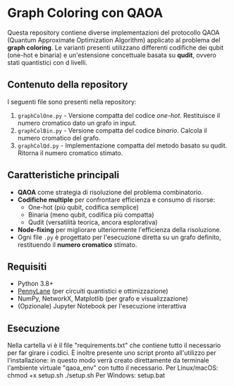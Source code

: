 Graph Coloring con QAOA
=========================

Questa repository contiene diverse implementazioni del protocollo QAOA (Quantum Approximate Optimization Algorithm) applicato al problema del **graph coloring**. Le varianti presenti utilizzano differenti codifiche dei qubit (one-hot e binaria) e un'estensione concettuale basata su **qudit**, ovvero stati quantistici con d livelli.

Contenuto della repository
--------------------------
I seguenti file sono presenti nella repository:

1. `graphColOne.py`    - Versione compatta del codice *one-hot*. Restituisce il numero cromatico dato un grafo in input.
2. `graphColBin.py`    - Versione compatta del codice *binario*. Calcola il numero cromatico del grafo.
3. `graphColQd.py`     - Implementazione compatta del metodo basato su qudit. Ritorna il numero cromatico stimato.

Caratteristiche principali
--------------------------
- **QAOA** come strategia di risoluzione del problema combinatorio.
- **Codifiche multiple** per confrontare efficienza e consumo di risorse:
  - One-hot (più qubit, codifica semplice)
  - Binaria (meno qubit, codifica più compatta)
  - Qudit (versatilità teorica, ancora esplorativa)
- **Node-fixing** per migliorare ulteriormente l'efficienza della risoluzione.
- Ogni file `.py` è progettato per l'esecuzione diretta su un grafo definito, restituendo il **numero cromatico** stimato.

Requisiti
---------
- Python 3.8+
- [PennyLane](https://pennylane.ai/) (per circuiti quantistici e ottimizzazione)
- NumPy, NetworkX, Matplotlib (per grafo e visualizzazione)
- (Opzionale) Jupyter Notebook per l'esecuzione interattiva

Esecuzione
----------
Nella cartella vi è il file "requirements.txt" che contiene tutto il necessario per far girare i codici.
È inoltre presente uno script pronto all'utilizzo per l'installazione: in questo modo verrà creato direttamente da terminale l'ambiente virtuale "qaoa_env" con tutto il necessario.
Per Linux/macOS:
chmod +x setup.sh
./setup.sh
Per Windows:
setup.bat
